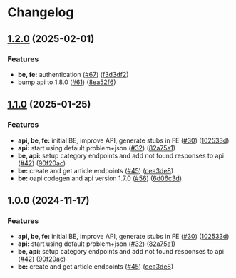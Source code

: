 # Changelog

## [1.2.0](https://github.com/rikotsev/markdown-blog/compare/backend-v1.1.0...backend-v1.2.0) (2025-02-01)


### Features

* **be, fe:** authentication ([#67](https://github.com/rikotsev/markdown-blog/issues/67)) ([f3d3df2](https://github.com/rikotsev/markdown-blog/commit/f3d3df2975cc8e4fccc359cb38fba599ea6588fe))
* bump api to 1.8.0 ([#61](https://github.com/rikotsev/markdown-blog/issues/61)) ([8ea52f6](https://github.com/rikotsev/markdown-blog/commit/8ea52f69e537cf42e8e72afdcba904fd06a6bebe))

## [1.1.0](https://github.com/rikotsev/markdown-blog/compare/backend-v1.0.0...backend-v1.1.0) (2025-01-25)


### Features

* **api, be, fe:** initial BE, improve API, generate stubs in FE ([#30](https://github.com/rikotsev/markdown-blog/issues/30)) ([102533d](https://github.com/rikotsev/markdown-blog/commit/102533d6d0cd9e5d593b401879726fd74d293f4f))
* **api:** start using default problem+json ([#32](https://github.com/rikotsev/markdown-blog/issues/32)) ([82a75a1](https://github.com/rikotsev/markdown-blog/commit/82a75a1e54947ca056c6d74861662d209dc2c94d))
* **be, api:** setup category endpoints and add not found responses to api ([#42](https://github.com/rikotsev/markdown-blog/issues/42)) ([90f20ac](https://github.com/rikotsev/markdown-blog/commit/90f20ac15d85c0f0858cf8dc295135acfbc7c48c))
* **be:** create and get article endpoints ([#45](https://github.com/rikotsev/markdown-blog/issues/45)) ([cea3de8](https://github.com/rikotsev/markdown-blog/commit/cea3de83e1740e31ea387c187a1385c68d027129))
* **be:** oapi codegen and api version 1.7.0 ([#56](https://github.com/rikotsev/markdown-blog/issues/56)) ([6d06c3d](https://github.com/rikotsev/markdown-blog/commit/6d06c3dd562cec7024a3f408bf9dbc35107f0a7f))

## 1.0.0 (2024-11-17)


### Features

* **api, be, fe:** initial BE, improve API, generate stubs in FE ([#30](https://github.com/rikotsev/markdown-blog/issues/30)) ([102533d](https://github.com/rikotsev/markdown-blog/commit/102533d6d0cd9e5d593b401879726fd74d293f4f))
* **api:** start using default problem+json ([#32](https://github.com/rikotsev/markdown-blog/issues/32)) ([82a75a1](https://github.com/rikotsev/markdown-blog/commit/82a75a1e54947ca056c6d74861662d209dc2c94d))
* **be, api:** setup category endpoints and add not found responses to api ([#42](https://github.com/rikotsev/markdown-blog/issues/42)) ([90f20ac](https://github.com/rikotsev/markdown-blog/commit/90f20ac15d85c0f0858cf8dc295135acfbc7c48c))
* **be:** create and get article endpoints ([#45](https://github.com/rikotsev/markdown-blog/issues/45)) ([cea3de8](https://github.com/rikotsev/markdown-blog/commit/cea3de83e1740e31ea387c187a1385c68d027129))
